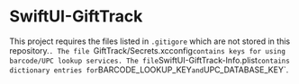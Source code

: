 # SwiftUI-GiftTrack

This project requires the files listed in `.gitigore`
which are not stored in this repository.`.
The file `GiftTrack/Secrets.xcconfig` contains
keys for using barcode/UPC lookup services.
The file `SwiftUI-GiftTrack-Info.plist` contains
dictionary entries for `BARCODE_LOOKUP_KEY` and `UPC_DATABASE_KEY`.

